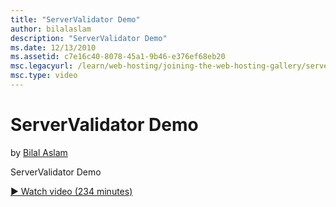 ```yaml
---
title: "ServerValidator Demo"
author: bilalaslam
description: "ServerValidator Demo"
ms.date: 12/13/2010
ms.assetid: c7e16c40-8078-45a1-9b46-e376ef68eb20
msc.legacyurl: /learn/web-hosting/joining-the-web-hosting-gallery/servervalidator-demo
msc.type: video
---
```

ServerValidator Demo
====================
by [Bilal Aslam](https://github.com/bilalaslam)

ServerValidator Demo

[&#9654; Watch video (234 minutes)](https://channel9.msdn.com/Blogs/IIS-NET-Site-Videos/servervalidator-demo)
